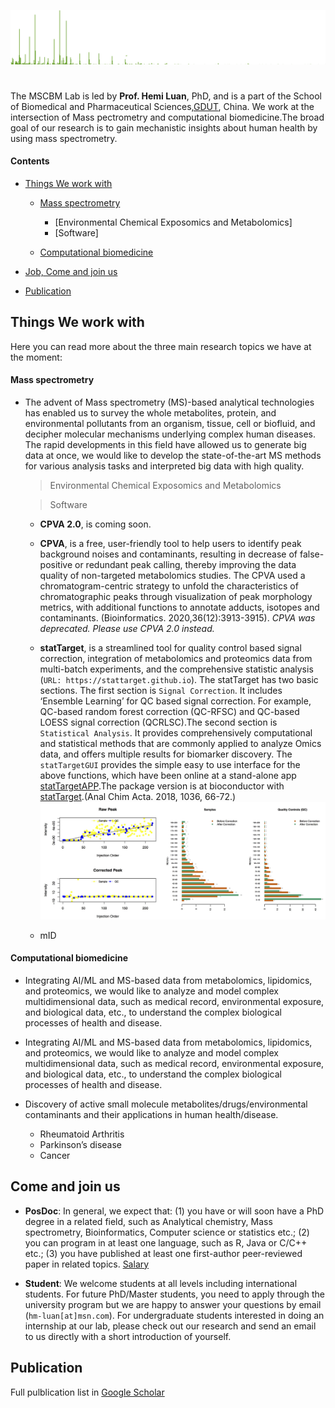 
![](https://github.com/mscbmlab/mscbmlab/blob/main/ms.png)
#
The MSCBM Lab is led by **Prof. Hemi Luan**, PhD, and is a part of the School of Biomedical and Pharmaceutical Sciences,[GDUT](https://english.gdut.edu.cn/About_Us/About_GDUT.htm), China. We work at the intersection of Mass pectrometry and computational biomedicine.The broad goal of our research is to gain mechanistic insights about human health by using mass spectrometry. 

#### Contents
- [Things We work with](#things-we-work-with)
   - [Mass spectrometry](#mass-spectrometry)
     - [Environmental Chemical Exposomics and Metabolomics]
     - [Software]
       
   - [Computational biomedicine](#computational-biomedicine)
     
- [Job, Come and join us](#come-and-join-us)
  
- [Publication](#publication)


## Things We work with 
Here you can read more about the three main research topics we have at the moment:

####  Mass spectrometry
 - The advent of Mass spectrometry (MS)-based analytical technologies has enabled us to survey the whole metabolites, protein, and environmental pollutants from an organism, tissue, cell or biofluid, and decipher molecular mechanisms underlying complex human diseases. The rapid developments in this field have allowed us to generate big data at once, we would like to develop the state-of-the-art MS methods for various analysis tasks and interpreted big data with high quality.
 
   > Environmental Chemical Exposomics and Metabolomics
   
   > Software
  
      - **CPVA 2.0**, is coming soon.
      - **CPVA**, is a free, user-friendly tool to help users to identify peak background noises and contaminants, resulting in decrease of false-positive or redundant peak calling, thereby improving the data quality of non-targeted metabolomics studies. The CPVA used a chromatogram-centric strategy to unfold the characteristics of chromatographic peaks through visualization of peak morphology metrics, with additional functions to annotate adducts, isotopes and contaminants. (Bioinformatics. 2020,36(12):3913-3915). *CPVA was deprecated. Please use CPVA 2.0 instead.*

      - **statTarget**, is a streamlined tool for quality control based signal correction, integration of metabolomics and proteomics data from multi-batch experiments, and the comprehensive statistic analysis (`URL: https://stattarget.github.io`). The statTarget has two basic sections. The first section is  `Signal Correction`. It includes ‘Ensemble Learning’ for QC based signal correction. For example, QC-based random forest correction (QC-RFSC) and QC-based LOESS signal correction (QCRLSC).The second section is `Statistical Analysis`. It provides comprehensively computational and statistical methods that are commonly applied to analyze Omics data, and offers multiple results for biomarker discovery. The  `statTargetGUI` provides the simple easy to use interface for the above functions, which have been online at a stand-alone app [statTargetAPP](https://github.com/statTarget/statTarget2/releases).The package version is at bioconductor with [statTarget](https://bioconductor.org/packages/statTarget/).(Anal Chim Acta. 2018, 1036, 66-72.)![statTarget](https://raw.githubusercontent.com/13479776/Picture/master/shiftC-14.jpg)
     
      - mID     

####  Computational biomedicine
  - Integrating AI/ML and MS-based data from metabolomics, lipidomics, and proteomics, we would like to analyze and model complex multidimensional data, such as medical record, environmental exposure, and biological data, etc., to understand the complex biological processes of health and disease.

  - Integrating AI/ML and MS-based data from metabolomics, lipidomics, and proteomics, we would like to analyze and model complex multidimensional data, such as medical record, environmental exposure, and biological data, etc., to understand the complex biological processes of health and disease.
  -  Discovery of active small molecule metabolites/drugs/environmental contaminants and their applications in human health/disease.
      -  Rheumatoid Arthritis
      -  Parkinson’s disease
      -  Cancer

  
##  Come and join us

 - **PosDoc**: In general, we expect that: (1) you have or will soon have a PhD degree in a related field, such as Analytical chemistry, Mass spectrometry, Bioinformatics, Computer science or statistics etc.; (2) you can program in at least one language, such as R, Java or C/C++ etc.; (3) you have published at least one first-author peer-reviewed paper in related topics. [Salary]( https://xxgcxy-en.gdut.edu.cn/info/1199/2663.htm)
 

 - **Student**: We welcome students at all levels including international students. For future PhD/Master students, you need to apply through the university program but we are happy to answer your questions by email (`hm-luan[at]msn.com`). For undergraduate students interested in doing an internship at our lab, please check out our research and send an email to us directly with a short introduction of yourself.

## Publication
Full pulblication list in [Google Scholar](https://scholar.google.com/citations?hl=en&user=Nb6_ZgMAAAAJ)
